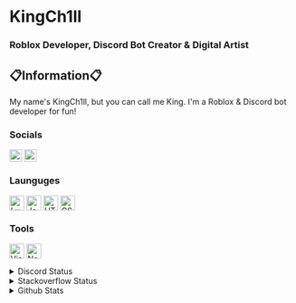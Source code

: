 # KingCh1ll
### Roblox Developer, Discord Bot Creator & Digital Artist

## 📋Information📋
My name's KingCh1ll, but you can call me King. I'm a Roblox & Discord bot developer for fun!

### Socials
[<img align="center" alt="KingCh1ll | Roblox" width="22px" src="https://user-images.githubusercontent.com/77991729/109535595-c0950800-7a8a-11eb-923c-e08945948f99.png"/>][roblox]
[<img align="center" alt="Ch1ll Space | Discord Server" width="22px" src="https://user-images.githubusercontent.com/77991729/106045706-4d752c00-60af-11eb-9180-4a1676fe19bd.png"/>][discord]

### Launguges
[<img align="center" alt="Lua" width="26px" src="https://imgur.com/RjTCw2o.png"/>][Lua]
[<img align="center" alt="JavaScript" width="26px" src="https://imgur.com/DNiq8hB.png"/>][JavaScript]
[<img align="center" alt="HTML" width="26px" src="https://imgur.com/Nc0oKz7.png"/>][HTML]
[<img align="center" alt="CSS" width="26px" src="https://imgur.com/UgM2YbN.png"/>][CSS]

### Tools
[<img align="center" alt="Visual Studio Code" width="26px" src="https://imgur.com/mJp7Ln1.png"/>][VSC]
[<img align="center" alt="Node.js" width="26px" src="https://imgur.com/KCPEbBw.png"/>][VSC]

<details>
   <summary>Discord Status</summary>
 <br/>
  
  [![Discord](https://discord.c99.nl/widget/theme-3/571811686617710592.png)][DiscordBio]
</details>

<details>
   <summary>Stackoverflow Status</summary>
 <br/>
  
  [![StackOverflow Profile](https://github-readme-stackoverflow.vercel.app/?userID=15138506&layout=full)](https://stackoverflow.com/users/15138506/kingch1ll?tab=profile)
</details>

<details>
   <summary>Github Stats</summary>
 <br/>
  
  ![KingCh1ll's GitHub Stats](https://github-readme-stats.vercel.app/api?username=KingCh1ll&show_icons=true&count_private=true&theme=algolia)
</details>

<!-- Varibles -->
[discord]: https://discord.gg/5DzTfHs7dy
[roblox]: https://roblox.com/users/434248250/profile

[Lua]: https://en.wikipedia.org/wiki/Lua_(programming_language)
[JavaScript]: https://en.wikipedia.org/wiki/JavaScript
[HTML]: https://en.wikipedia.org/wiki/HTML5
[CSS]: https://en.wikipedia.org/wiki/Cascading_Style_Sheets

[VSC]: https://code.visualstudio.com

[DiscordBIO]: https://discord.bio/p/KingCh1ll
